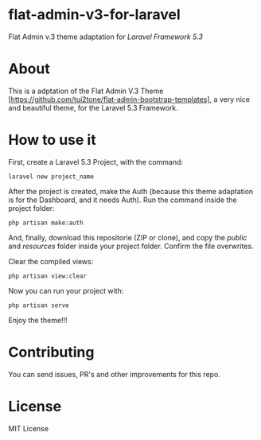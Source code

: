 # flat-admin-v3-for-laravel
Flat Admin v.3 theme adaptation for *Laravel Framework 5.3*

# About

This is a adptation of the Flat Admin V.3 Theme [https://github.com/tui2tone/flat-admin-bootstrap-templates], a very nice and beautiful theme, for the Laravel 5.3 Framework.

# How to use it

First, create a Laravel 5.3 Project, with the command:

```
laravel new project_name
```

After the project is created, make the Auth (because this theme adaptation is for the Dashboard, and it needs Auth). Run the command inside the project folder:

```
php artisan make:auth
```

And, finally, download this repositorie (ZIP or clone), and copy the *public* and *resources* folder inside your project folder. Confirm the file overwrites.

Clear the compiled views:

```
php artisan view:clear
```

Now you can run your project with:

```
php artisan serve
```

Enjoy the theme!!!

# Contributing

You can send issues, PR's and other improvements for this repo. 

# License

MIT License